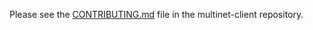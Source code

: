Please see the
[CONTRIBUTING.md](https://github.com/multinet-app/multinet-client/blob/master/CONTRIBUTING.md)
file in the multinet-client repository.
